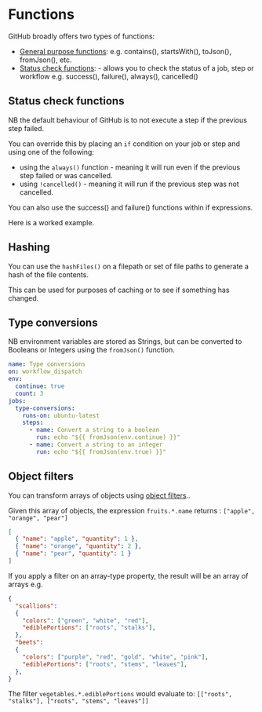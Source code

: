 # Functions

GitHub broadly offers two types of functions:

- [General purpose functions](https://docs.github.com/en/actions/writing-workflows/choosing-what-your-workflow-does/evaluate-expressions-in-workflows-and-actions#functions): e.g. contains(), startsWith(), toJson(), fromJson(), etc.
- [Status check functions](https://docs.github.com/en/actions/writing-workflows/choosing-what-your-workflow-does/evaluate-expressions-in-workflows-and-actions#status-check-functions): - allows you to check the status of a job, step or workflow e.g. success(), failure(), always(), cancelled()

## Status check functions

NB the default behaviour of GitHub is to not execute a step if the previous step failed. 

You can override this by placing an `if` condition on your job or step and using one of the following: 

- using the `always()` function - meaning it will run even if the previous step failed or was cancelled.
- using `!cancelled()` - meaning it will run if the previous step was not cancelled.

You can also use the success() and failure() functions within if expressions.

Here is a worked example.

## Hashing

You can use the `hashFiles()` on a filepath or set of file paths to generate a hash of the file contents.

This can be used for purposes of caching or to see if something has changed.

## Type conversions

NB environment variables are stored as Strings, but can be converted to Booleans or Integers using the `fromJson()` function.

```yaml
name: Type conversions
on: workflow_dispatch
env: 
  continue: true
  count: 3
jobs:
  type-conversions:
    runs-on: ubuntu-latest
    steps:
      - name: Convert a string to a boolean
        run: echo "${{ fromJson(env.continue) }}"
      - name: Convert a string to an integer
        run: echo "${{ fromJson(env.true) }}"
```

## Object filters

You can transform arrays of objects using [object filters](https://docs.github.com/en/actions/writing-workflows/choosing-what-your-workflow-does/evaluate-expressions-in-workflows-and-actions#object-filters)..

Given this array of objects, the expression `fruits.*.name` returns : `["apple", "orange", "pear"]`

```json
[
  { "name": "apple", "quantity": 1 },
  { "name": "orange", "quantity": 2 },
  { "name": "pear", "quantity": 1 }
]
```

If you apply a filter on an array-type property, the result will be an array of arrays e.g.

```json
{
  "scallions":
  {
    "colors": ["green", "white", "red"],
    "ediblePortions": ["roots", "stalks"],
  },
  "beets":
  {
    "colors": ["purple", "red", "gold", "white", "pink"],
    "ediblePortions": ["roots", "stems", "leaves"],
  },
}
```

The filter `vegetables.*.ediblePortions` would evaluate to: `[["roots", "stalks"], ["roots", "stems", "leaves"]]` 